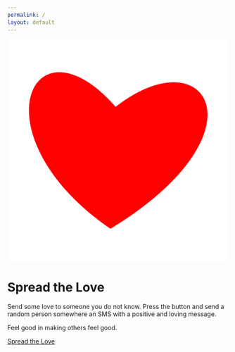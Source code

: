 ```yaml
---
permalink: /
layout: default
---
```


<img src="/f/logo.svg"/>

# Spread the Love

Send some love to someone you do not know. Press the button and send a random
person somewhere an SMS with a positive and loving message.

Feel good in making others feel good.
<div class="row mt-4 pt-4">
<div class="col-12">
<a href="#" type="button" onclick="doIt(this); return false;" class="btn btn-success btn-lg">Spread the Love</a>
</div>
</div>

